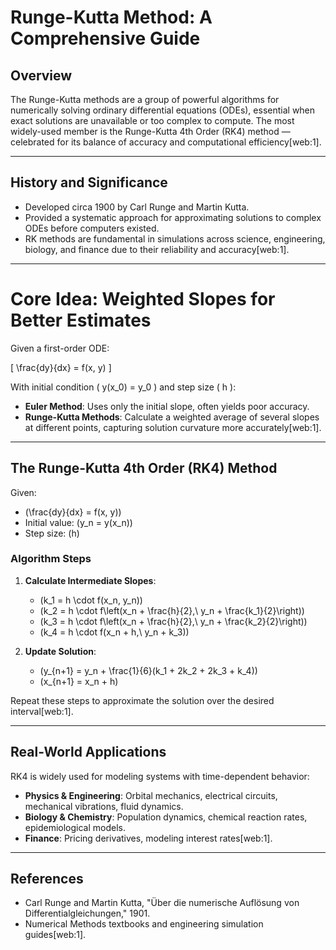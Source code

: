 # Runge-Kutta Method: A Comprehensive Guide

## Overview

The Runge-Kutta methods are a group of powerful algorithms for numerically solving ordinary differential equations (ODEs), essential when exact solutions are unavailable or too complex to compute. The most widely-used member is the Runge-Kutta 4th Order (RK4) method — celebrated for its balance of accuracy and computational efficiency[web:1].

---

## History and Significance

- Developed circa 1900 by Carl Runge and Martin Kutta.
- Provided a systematic approach for approximating solutions to complex ODEs before computers existed.
- RK methods are fundamental in simulations across science, engineering, biology, and finance due to their reliability and accuracy[web:1].

---

# Core Idea: Weighted Slopes for Better Estimates

Given a first-order ODE:

\[
\frac{dy}{dx} = f(x, y)
\]

With initial condition \( y(x_0) = y_0 \) and step size \( h \):

- **Euler Method**: Uses only the initial slope, often yields poor accuracy.
- **Runge-Kutta Methods**: Calculate a weighted average of several slopes at different points, capturing solution curvature more accurately[web:1].

---

## The Runge-Kutta 4th Order (RK4) Method

Given:

- \(\frac{dy}{dx} = f(x, y)\)
- Initial value: \(y_n = y(x_n)\)
- Step size: \(h\)

### Algorithm Steps

1. **Calculate Intermediate Slopes**:
   - \(k_1 = h \cdot f(x_n, y_n)\)
   - \(k_2 = h \cdot f\left(x_n + \frac{h}{2},\ y_n + \frac{k_1}{2}\right)\)
   - \(k_3 = h \cdot f\left(x_n + \frac{h}{2},\ y_n + \frac{k_2}{2}\right)\)
   - \(k_4 = h \cdot f(x_n + h,\ y_n + k_3)\)

2. **Update Solution**:
   - \(y_{n+1} = y_n + \frac{1}{6}(k_1 + 2k_2 + 2k_3 + k_4)\)
   - \(x_{n+1} = x_n + h\)

Repeat these steps to approximate the solution over the desired interval[web:1].

---

## Real-World Applications

RK4 is widely used for modeling systems with time-dependent behavior:

- **Physics & Engineering**: Orbital mechanics, electrical circuits, mechanical vibrations, fluid dynamics.
- **Biology & Chemistry**: Population dynamics, chemical reaction rates, epidemiological models.
- **Finance**: Pricing derivatives, modeling interest rates[web:1].

---

## References

- Carl Runge and Martin Kutta, "Über die numerische Auflösung von Differentialgleichungen," 1901.
- Numerical Methods textbooks and engineering simulation guides[web:1].
